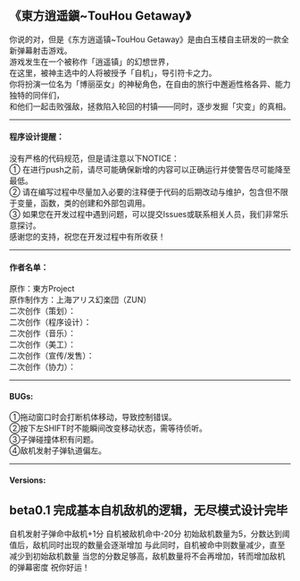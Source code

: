 ## 《東方逍遥鎭~TouHou Getaway》  
你说的对，但是《东方逍遥镇~TouHou Getaway》是由白玉楼自主研发的一款全新弹幕射击游戏。  
游戏发生在一个被称作「逍遥镇」的幻想世界，   
在这里，被神主选中的人将被授予「自机」，导引符卡之力。    
你将扮演一位名为「博丽巫女」的神秘角色，在自由的旅行中邂逅性格各异、能力独特的同伴们，  
和他们一起击败强敌，拯救陷入轮回的村镇——同时，逐步发掘「灾变」的真相。    
****
#### 程序设计提醒：
没有严格的代码规范，但是请注意以下NOTICE：  
① 在进行push之前，请尽可能确保新增的内容可以正确运行并使警告尽可能降至最低。   
② 请在编写过程中尽量加入必要的注释便于代码的后期改动与维护，包含但不限于变量，函数，类的创建和外部包调用。  
③ 如果您在开发过程中遇到问题，可以提交Issues或联系相关人员，我们非常乐意探讨。  
感谢您的支持，祝您在开发过程中有所收获！   
****
#### 作者名单：    
原作：東方Project    
原作制作方：上海アリス幻楽団（ZUN）     
二次创作（策划）：    
二次创作（程序设计）：    
二次创作（音乐）：    
二次创作（美工）：    
二次创作（宣传/发售）：    
二次创作（协力）：    
****
#### BUGs:    
①拖动窗口时会打断机体移动，导致控制错误。    
②按下左SHIFT时不能瞬间改变移动状态，需等待侦听。    
③子弹碰撞体积有问题。    
④敌机发射子弹轨道偏左。
****
#### Versions:
beta0.1 完成基本自机敌机的逻辑，无尽模式设计完毕
---------------------------------------
自机发射子弹命中敌机+1分
自机被敌机命中-20分
初始敌机数量为5，分数达到阈值后，敌机同时出现的数量会逐渐增加
与此同时，自机被命中则数量减少，直至减少到初始敌机数量
当您的分数足够高，敌机数量将不会再增加，转而增加敌机的弹幕密度
祝你好运！